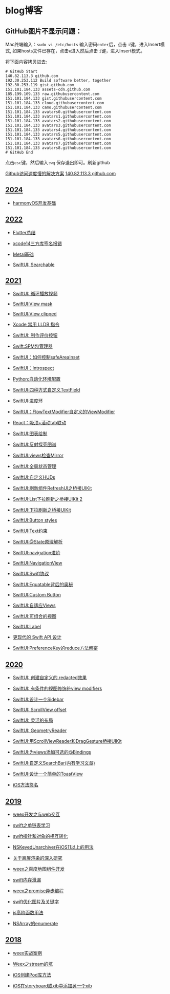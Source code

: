 # blog博客

## GitHub图片不显示问题：

Mac终端输入：`sudo vi /etc/hosts`
输入密码`enter`后，点击 `i`键，进入Insert模式,
如果hosts文件已存在，点击`e`进入然后点击 `i`键，进入Insert模式。

将下面内容拷贝进去:
```
# GitHub Start
140.82.113.3 github.com
192.30.253.112 Build software better, together
192.30.253.119 gist.github.com
151.101.184.133 assets-cdn.github.com
185.199.109.133 raw.githubusercontent.com
151.101.184.133 gist.githubusercontent.com
151.101.184.133 cloud.githubusercontent.com
151.101.184.133 camo.githubusercontent.com
151.101.184.133 avatars0.githubusercontent.com
151.101.184.133 avatars1.githubusercontent.com
151.101.184.133 avatars2.githubusercontent.com
151.101.184.133 avatars3.githubusercontent.com
151.101.184.133 avatars4.githubusercontent.com
151.101.184.133 avatars5.githubusercontent.com
151.101.184.133 avatars6.githubusercontent.com
151.101.184.133 avatars7.githubusercontent.com
151.101.184.133 avatars8.githubusercontent.com
# GitHub End
```
点击`esc`键，然后输入`:wq` 保存退出即可。刷新github

[Github访问速度慢的解决方案](https://mp.weixin.qq.com/s?__biz=MjM5MDA2MTI1MA==&mid=2649126312&idx=2&sn=ce2722fb69b52283ff3ccc3502a2a7b3&chksm=be585205892fdb13f1768fbca09107b2557276c29213b2ff3da7b747103eb702c3d3d2b0131e&scene=27)
[140.82.113.3 github.com](https://www.ipaddress.com/site/github.com)

<!--- 
有关网站
swiftUI: https://www.fivestars.blog/
			https://trailingclosure.com/
			https://www.appcoda.com/tag/swiftui/
			https://swiftwithmajid.com/
			https://www.mozzafiller.com/
			https://daddycoding.com/
			https://schwiftyui.com/
swift: https://www.hackingwithswift.com/articles
--->

<!--- 音视频编解码：http://www.javashuo.com/article/p-dcvdlqxp-dq.html  ---->
<!--- 视频播放框架：https://mp.weixin.qq.com/s/duLk1mNLdcqRlfzpnh2LEA --->
<!-- 
iOS VoIP电话: https://blog.csdn.net/weixin_38912070/article/details/93856988 
-->

## [2024](https://github.com/zhuzhuxingtianxia/GitBlog/tree/master/2024)

* [harmonyOS开发基础](https://github.com/zhuzhuxingtianxia/GitBlog/blob/master/2024/harmonyOS%E5%9F%BA%E7%A1%80%E5%BC%80%E5%8F%91/harmonyOS%E5%9F%BA%E7%A1%80%E5%BC%80%E5%8F%91.md)

## [2022](https://github.com/zhuzhuxingtianxia/GitBlog/tree/master/2022)
<!--* [iOS面试题](https://github.com/zhuzhuxingtianxia/GitBlog/tree/master/iOS%E9%9D%A2%E8%AF%95%E9%A2%98)-->

* [Flutter总结](https://github.com/zhuzhuxingtianxia/GitBlog/blob/master/2022/Flutter%E6%80%BB%E7%BB%93/flutter.md)

* [xcode14三方库签名报错](https://github.com/zhuzhuxingtianxia/GitBlog/blob/master/2022/xcode14%E4%B8%89%E6%96%B9%E5%BA%93%E7%AD%BE%E5%90%8D%E6%8A%A5%E9%94%99/xcode14%E4%B8%89%E6%96%B9%E5%BA%93%E7%AD%BE%E5%90%8D%E6%8A%A5%E9%94%99.md)

* [Metal基础](https://github.com/zhuzhuxingtianxia/GitBlog/blob/master/2022/Metal%E5%9F%BA%E7%A1%80/Metal%E5%9F%BA%E7%A1%80.md)

* [SwiftUI: Searchable](https://github.com/zhuzhuxingtianxia/GitBlog/blob/master/2022/SwiftUI-Searchable/SwiftUI-Searchable.md)

## [2021](https://github.com/zhuzhuxingtianxia/GitBlog/tree/master/2021)

* [SwiftUI: 循环播放视频](https://github.com/zhuzhuxingtianxia/GitBlog/blob/master/2021/SwiftUI-LoopPlayingVideos/SwiftUI-LoopPlayingVideos.md)

* [SwiftUI:View mask](https://github.com/zhuzhuxingtianxia/GitBlog/blob/master/2021/SwiftUI-View%20mask/SwiftUI-View%20mask.md)

* [SwiftUI:View clipped](https://github.com/zhuzhuxingtianxia/GitBlog/blob/master/2021/SwiftUI-View%20clipped/SwiftUI-View%20clipped.md)

* [Xcode 常用 LLDB 指令](https://github.com/zhuzhuxingtianxia/GitBlog/blob/master/2021/Xcode%20%E5%B8%B8%E7%94%A8%20LLDB%20%E6%8C%87%E4%BB%A4/Xcode%20%E5%B8%B8%E7%94%A8%20LLDB%20%E6%8C%87%E4%BB%A4.md)

* [SwiftUI: 制作评价按钮](https://github.com/zhuzhuxingtianxia/GitBlog/blob/master/2021/SwiftUI-%E5%88%B6%E4%BD%9C%E8%AF%84%E4%BB%B7%E6%8C%89%E9%92%AE/SwiftUI-%E5%88%B6%E4%BD%9C%E8%AF%84%E4%BB%B7%E6%8C%89%E9%92%AE.md)

* [Swift:SPM包管理器](https://github.com/zhuzhuxingtianxia/GitBlog/blob/master/2021/Swift-SPM%E5%8C%85%E7%AE%A1%E7%90%86%E5%99%A8/Swift-SPM%E5%8C%85%E7%AE%A1%E7%90%86%E5%99%A8.md)

* [SwiftUI：如何控制safeAreaInset](https://github.com/zhuzhuxingtianxia/GitBlog/blob/master/2021/SwiftUI-%E5%A6%82%E4%BD%95%E6%8E%A7%E5%88%B6safeAreaInset/SwiftUI-%E5%A6%82%E4%BD%95%E6%8E%A7%E5%88%B6safeAreaInset.md)

* [SwiftUI：Introspect](https://github.com/zhuzhuxingtianxia/GitBlog/blob/master/2021/SwiftUI-Introspect/SwiftUI-Introspect.md)

* [Python:自动化环境配置](https://github.com/zhuzhuxingtianxia/GitBlog/blob/master/2021/Python-%E8%87%AA%E5%8A%A8%E5%8C%96%E7%8E%AF%E5%A2%83%E9%85%8D%E7%BD%AE/Python-%E8%87%AA%E5%8A%A8%E5%8C%96%E7%8E%AF%E5%A2%83%E9%85%8D%E7%BD%AE.md)

* [SwiftUI:四种方式自定义TextField](https://github.com/zhuzhuxingtianxia/GitBlog/blob/master/2021/SwiftUI-%E5%9B%9B%E7%A7%8D%E6%96%B9%E5%BC%8F%E8%87%AA%E5%AE%9A%E4%B9%89TextField/SwiftUI-%E5%9B%9B%E7%A7%8D%E6%96%B9%E5%BC%8F%E8%87%AA%E5%AE%9A%E4%B9%89TextField.md)

* [SwiftUI:进度环](https://github.com/zhuzhuxingtianxia/GitBlog/blob/master/2021/SwiftUI-%E8%BF%9B%E5%BA%A6%E7%8E%AF/SwiftUI-%E8%BF%9B%E5%BA%A6%E7%8E%AF.md)

* [SwiftUI：FlowTextModifier自定义的ViewModifier](https://github.com/zhuzhuxingtianxia/GitBlog/blob/master/2021/SwiftUI-FlowTextModifier%E8%87%AA%E5%AE%9A%E4%B9%89%E7%9A%84ViewModifier/SwiftUI-FlowTextModifier%E8%87%AA%E5%AE%9A%E4%B9%89%E7%9A%84ViewModifier.md)

* [React：吸顶+滚动tab联动](https://github.com/zhuzhuxingtianxia/GitBlog/blob/master/2021/Reat-%E5%90%B8%E9%A1%B6%2B%E6%BB%9A%E5%8A%A8tab%E8%81%94%E5%8A%A8/React-%E5%90%B8%E9%A1%B6%2B%E6%BB%9A%E5%8A%A8tab%E8%81%94%E5%8A%A8.md)

* [SwiftUI:图表绘制](https://github.com/zhuzhuxingtianxia/GitBlog/blob/master/2021/SwiftUI-%E5%9B%BE%E8%A1%A8%E7%BB%98%E5%88%B6/SwiftUI-%E5%9B%BE%E8%A1%A8%E7%BB%98%E5%88%B6.md)

* [SwiftUI:反射探究图谱](https://github.com/zhuzhuxingtianxia/GitBlog/blob/master/2021/SwiftUI-%E5%8F%8D%E5%B0%84%E6%8E%A2%E7%A9%B6%E5%9B%BE%E8%B0%B1/SwiftUI-%E5%8F%8D%E5%B0%84%E6%8E%A2%E7%A9%B6%E5%9B%BE%E8%B0%B1.md)

* [SwiftUI:views检查Mirror](https://github.com/zhuzhuxingtianxia/GitBlog/blob/master/2021/SwiftUI-views%E6%A3%80%E6%9F%A5Mirror/SwiftUI-views%E6%A3%80%E6%9F%A5Mirror.md)

* [SwiftUI:全局状态管理](https://github.com/zhuzhuxingtianxia/GitBlog/blob/master/2021/SwiftUI-%E5%85%A8%E5%B1%80%E7%8A%B6%E6%80%81%E7%AE%A1%E7%90%86/SwiftUI-%E5%85%A8%E5%B1%80%E7%8A%B6%E6%80%81%E7%AE%A1%E7%90%86.md)

* [SwiftUI:自定义HUDs](https://github.com/zhuzhuxingtianxia/GitBlog/blob/master/2021/SwiftUI-%E8%87%AA%E5%AE%9A%E4%B9%89HUDs/SwiftUI-%E8%87%AA%E5%AE%9A%E4%B9%89HUDs.md)

* [SwiftUI:刷新组件RefreshUI之桥接UIKit](https://github.com/zhuzhuxingtianxia/GitBlog/blob/master/2021/SwiftUI-RefreshUI/SwiftUI-RefreshUI.md)

* [SwiftUI:List下拉刷新之桥接UIKit 2](https://github.com/zhuzhuxingtianxia/GitBlog/blob/master/2021/SwiftUI-%E4%B8%8B%E6%8B%89%E5%88%B7%E6%96%B0%E4%B9%8B%E6%A1%A5%E6%8E%A5UIKit%202/SwiftUI-%E4%B8%8B%E6%8B%89%E5%88%B7%E6%96%B0%E4%B9%8B%E6%A1%A5%E6%8E%A5UIKit%202.md)

* [SwiftUI:下拉刷新之桥接UIKit](https://github.com/zhuzhuxingtianxia/GitBlog/blob/master/2021/SwiftUI-%E4%B8%8B%E6%8B%89%E5%88%B7%E6%96%B0%E4%B9%8B%E6%A1%A5%E6%8E%A5UIKit/SwiftUI-%E4%B8%8B%E6%8B%89%E5%88%B7%E6%96%B0%E4%B9%8B%E6%A1%A5%E6%8E%A5UIKit.md)

* [SwiftUI:Button styles](https://github.com/zhuzhuxingtianxia/GitBlog/blob/master/2021/SwiftUI-Button%20styles/SwiftUI-Button%20styles.md)

* [SwiftUI:Text约束](https://github.com/zhuzhuxingtianxia/GitBlog/blob/master/2021/SwiftUI-Text%E7%BA%A6%E6%9D%9F/SwiftUI-Text%E7%BA%A6%E6%9D%9F.md)

* [SwiftUI:@State原理解析](https://github.com/zhuzhuxingtianxia/GitBlog/blob/master/2021/SwiftUI-%40State%E5%8E%9F%E7%90%86%E8%A7%A3%E6%9E%90/SwiftUI-%40State%E5%8E%9F%E7%90%86%E8%A7%A3%E6%9E%90.md)

* [SwiftUI:navigation进阶](https://github.com/zhuzhuxingtianxia/GitBlog/blob/master/2021/SwiftUI-navigation%E8%BF%9B%E9%98%B6/SwiftUI-navigation%E8%BF%9B%E9%98%B6.md)

* [SwiftUI:NavigationView](./2021/SwiftUI-NavigationView/SwiftUI-NavigationView.md)
* [SwiftUI:Swift协议](./2021/SwiftUI-Swift%E5%8D%8F%E8%AE%AE/SwiftUI-Swift%E5%8D%8F%E8%AE%AE.md)

* [SwiftUI:Equatable背后的奥秘](./2021/SwiftUI-Equatable%E8%83%8C%E5%90%8E%E7%9A%84%E5%A5%A5%E7%A7%98/SwiftUI-Equatable%E8%83%8C%E5%90%8E%E7%9A%84%E5%A5%A5%E7%A7%98.md)

* [SwiftUI:Custom Button](./2021/SwiftUI-Custom%20Button/SwiftUI-Custom%20Button.md)

* [SwiftUI:自适应Views](./2021/SwiftUI-%E8%87%AA%E9%80%82%E5%BA%94Views/SwiftUI-%E8%87%AA%E9%80%82%E5%BA%94Views.md)

* [SwiftUI:可组合的视图](./2021/SwiftUI-%E5%8F%AF%E7%BB%84%E5%90%88%E7%9A%84%E8%A7%86%E5%9B%BE/SwiftUI-%E5%8F%AF%E7%BB%84%E5%90%88%E7%9A%84%E8%A7%86%E5%9B%BE.md)

* [SwiftUI:Label](https://github.com/zhuzhuxingtianxia/GitBlog/blob/master/2021/SwiftUI-Label/SwiftUI-Label.md)

* [更现代的 Swift API 设计](./2021/%E6%9B%B4%E7%8E%B0%E4%BB%A3%E7%9A%84%20Swift%20API%20%E8%AE%BE%E8%AE%A1/%E6%9B%B4%E7%8E%B0%E4%BB%A3%E7%9A%84%20Swift%20API%20%E8%AE%BE%E8%AE%A1.md)

* [SwiftUI:PreferenceKey的reduce方法解密](./2021/SwiftUI-PreferenceKey%E7%9A%84reduce%E6%96%B9%E6%B3%95%E8%A7%A3%E5%AF%86/SwiftUI-PreferenceKey%E7%9A%84reduce%E6%96%B9%E6%B3%95%E8%A7%A3%E5%AF%86.md)


## [2020](https://github.com/zhuzhuxingtianxia/GitBlog/tree/master/2020)

* [SwiftUI: 创建自定义的.redacted效果](https://github.com/zhuzhuxingtianxia/GitBlog/blob/master/2020/SwiftUI-%E5%88%9B%E5%BB%BA%E8%87%AA%E5%AE%9A%E4%B9%89%E7%9A%84.redacted%E6%95%88%E6%9E%9C/SwiftUI-%E5%88%9B%E5%BB%BA%E8%87%AA%E5%AE%9A%E4%B9%89%E7%9A%84.redacted%E6%95%88%E6%9E%9C.md)

* [SwiftUI: 有条件的视图修饰符view modifiers](https://github.com/zhuzhuxingtianxia/GitBlog/blob/master/2020/SwiftUI-%E6%9C%89%E6%9D%A1%E4%BB%B6%E7%9A%84%E8%A7%86%E5%9B%BE%E4%BF%AE%E9%A5%B0%E7%AC%A6view%20modifiers/SwiftUI-%E6%9C%89%E6%9D%A1%E4%BB%B6%E7%9A%84%E8%A7%86%E5%9B%BE%E4%BF%AE%E9%A5%B0%E7%AC%A6view%20modifiers.md)

* [SwiftUI:设计一个Sidebar](https://github.com/zhuzhuxingtianxia/GitBlog/blob/master/2020/SwiftUI-%E8%AE%BE%E8%AE%A1%E4%B8%80%E4%B8%AASidebar/SwiftUI-%E8%AE%BE%E8%AE%A1%E4%B8%80%E4%B8%AASidebar.md)

* [SwiftUI: ScrollView offset](https://github.com/zhuzhuxingtianxia/GitBlog/blob/master/2020/SwiftUI-ScrollView%20offset/SwiftUI-ScrollView%20offset.md)

* [SwiftUI: 灵活的布局](https://github.com/zhuzhuxingtianxia/GitBlog/blob/master/2020/SwiftUI-%E7%81%B5%E6%B4%BB%E7%9A%84%E5%B8%83%E5%B1%80/SwiftUI-%E7%81%B5%E6%B4%BB%E7%9A%84%E5%B8%83%E5%B1%80.md)

* [SwiftUI: GeometryReader](https://github.com/zhuzhuxingtianxia/GitBlog/blob/master/2020/SwiftUI-GeometryReader/SwiftUI-GeometryReader.md)

* [SwiftUI:用ScrollViewReader和DragGesture桥接UIKit](https://github.com/zhuzhuxingtianxia/GitBlog/blob/master/2020/SwiftUI-%E7%94%A8ScrollViewReader%E5%92%8CDragGesture%E6%A1%A5%E6%8E%A5UIKit/SwiftUI-%E7%94%A8ScrollViewReader%E5%92%8CDragGesture%E6%A1%A5%E6%8E%A5UIKit.md)

* [SwiftUI:为views添加可选的@Bindings](https://github.com/zhuzhuxingtianxia/GitBlog/blob/master/2020/SwiftUI-%E4%B8%BAviews%E6%B7%BB%E5%8A%A0%E5%8F%AF%E9%80%89%E7%9A%84%40Bindings/SwiftUI-%E4%B8%BAviews%E6%B7%BB%E5%8A%A0%E5%8F%AF%E9%80%89%E7%9A%84%40Bindings.md)

* [SwiftUI:自定义SearchBar(内有学习文章)](https://github.com/zhuzhuxingtianxia/GitBlog/blob/master/2020/SwiftUI-%E8%87%AA%E5%AE%9A%E4%B9%89SearchBar/SwiftUI-%E8%87%AA%E5%AE%9A%E4%B9%89SearchBar.md)

* [SwiftUI:设计一个简单的ToastView](https://github.com/zhuzhuxingtianxia/GitBlog/blob/master/2020/SwiftUI-%E8%AE%BE%E8%AE%A1%E4%B8%80%E4%B8%AA%E7%AE%80%E5%8D%95%E7%9A%84ToastView/SwiftUI-%E8%AE%BE%E8%AE%A1%E4%B8%80%E4%B8%AA%E7%AE%80%E5%8D%95%E7%9A%84ToastView.md)

* [iOS方法签名](https://github.com/zhuzhuxingtianxia/GitBlog/blob/master/2020/iOS%E6%96%B9%E6%B3%95%E7%AD%BE%E5%90%8D/iOS%E6%96%B9%E6%B3%95%E7%AD%BE%E5%90%8D.md)

## [2019](https://github.com/zhuzhuxingtianxia/GitBlog/tree/master/2019)

* [weex开发之与web交互](https://github.com/zhuzhuxingtianxia/GitBlog/blob/master/2019/weex%E5%BC%80%E5%8F%91%E4%B9%8B%E4%B8%8Eweb%E4%BA%A4%E4%BA%92/weex%E5%BC%80%E5%8F%91%E4%B9%8B%E4%B8%8Eweb%E4%BA%A4%E4%BA%92.md)

* [swift之单链表学习](https://github.com/zhuzhuxingtianxia/GitBlog/blob/master/2019/swift%E4%B9%8B%E5%8D%95%E9%93%BE%E8%A1%A8%E5%AD%A6%E4%B9%A0/swift%E4%B9%8B%E5%8D%95%E9%93%BE%E8%A1%A8%E5%AD%A6%E4%B9%A0.md)

* [swift指针和对象的相互转化](https://github.com/zhuzhuxingtianxia/GitBlog/blob/master/2019/swift%E6%8C%87%E9%92%88%E5%92%8C%E5%AF%B9%E8%B1%A1%E7%9A%84%E7%9B%B8%E4%BA%92%E8%BD%AC%E5%8C%96/swift%E6%8C%87%E9%92%88%E5%92%8C%E5%AF%B9%E8%B1%A1%E7%9A%84%E7%9B%B8%E4%BA%92%E8%BD%AC%E5%8C%96.md)

* [NSKeyedUnarchiver在iOS11以上的用法](https://github.com/zhuzhuxingtianxia/GitBlog/blob/master/2019/NSKeyedUnarchiver%E5%9C%A8iOS11%E4%BB%A5%E4%B8%8A%E7%9A%84%E7%94%A8%E6%B3%95/NSKeyedUnarchiver%E5%9C%A8iOS11%E4%BB%A5%E4%B8%8A%E7%9A%84%E7%94%A8%E6%B3%95.md)

* [关于离屏渲染的深入研究](https://github.com/zhuzhuxingtianxia/GitBlog/blob/master/2019/%E5%85%B3%E4%BA%8E%E7%A6%BB%E5%B1%8F%E6%B8%B2%E6%9F%93%E7%9A%84%E6%B7%B1%E5%85%A5%E7%A0%94%E7%A9%B6/%E5%85%B3%E4%BA%8E%E7%A6%BB%E5%B1%8F%E6%B8%B2%E6%9F%93%E7%9A%84%E6%B7%B1%E5%85%A5%E7%A0%94%E7%A9%B6.md)

* [weex之百度地图组件开发](https://github.com/zhuzhuxingtianxia/GitBlog/blob/master/2019/weex%E4%B9%8B%E7%99%BE%E5%BA%A6%E5%9C%B0%E5%9B%BE%E7%BB%84%E4%BB%B6%E5%BC%80%E5%8F%91/weex%E4%B9%8B%E7%99%BE%E5%BA%A6%E5%9C%B0%E5%9B%BE%E7%BB%84%E4%BB%B6%E5%BC%80%E5%8F%91.md)

* [swift内存泄漏](https://github.com/zhuzhuxingtianxia/GitBlog/blob/master/2019/swift%E5%86%85%E5%AD%98%E6%B3%84%E6%BC%8F/swift%E5%86%85%E5%AD%98%E6%B3%84%E6%BC%8F.md)

* [weex之promise异步编程](https://github.com/zhuzhuxingtianxia/GitBlog/blob/master/2019/weex%E4%B9%8Bpromise%E5%BC%82%E6%AD%A5%E7%BC%96%E7%A8%8B/weex%E4%B9%8Bpromise%E5%BC%82%E6%AD%A5%E7%BC%96%E7%A8%8B.md)

* [swift优化图片及关键字](https://github.com/zhuzhuxingtianxia/GitBlog/blob/master/2019/swift%E4%BC%98%E5%8C%96%E5%9B%BE%E7%89%87/swift%E4%BC%98%E5%8C%96%E5%9B%BE%E7%89%87.md)

* [js高阶函数用法](https://github.com/zhuzhuxingtianxia/GitBlog/blob/master/2019/js%E9%AB%98%E9%98%B6%E5%87%BD%E6%95%B0%E7%94%A8%E6%B3%95/js%E9%AB%98%E9%98%B6%E5%87%BD%E6%95%B0%E7%94%A8%E6%B3%95.md)

* [NSArray的enumerate](https://github.com/zhuzhuxingtianxia/GitBlog/blob/master/2019/NSArray%E7%9A%84enumerate/NSArray%E7%9A%84enumerate.md)

## [2018](https://github.com/zhuzhuxingtianxia/GitBlog/tree/master/2018)

* [weex实战案例](https://github.com/zhuzhuxingtianxia/GitBlog/blob/master/2018/weex%E5%AE%9E%E6%88%98%E6%A1%88%E4%BE%8B/weex%E5%AE%9E%E6%88%98%E6%A1%88%E4%BE%8B.md)

* [Weex之stream的坑](https://github.com/zhuzhuxingtianxia/GitBlog/blob/master/2018/Weex%E4%B9%8Bstream%E7%9A%84%E5%9D%91/Weex%E4%B9%8Bstream%E7%9A%84%E5%9D%91.md)

* [iOS创建Pod库方法](https://github.com/zhuzhuxingtianxia/GitBlog/blob/master/2018/iOS%E5%88%9B%E5%BB%BAPod%E5%BA%93%E6%96%B9%E6%B3%95/iOS%E5%88%9B%E5%BB%BAPod%E5%BA%93%E6%96%B9%E6%B3%95.md)

* [iOS在storyboard或xib中添加另一个xib](https://github.com/zhuzhuxingtianxia/GitBlog/blob/master/2018/iOS%E5%9C%A8storyboard%E6%88%96xib%E4%B8%AD%E6%B7%BB%E5%8A%A0%E5%8F%A6%E4%B8%80%E4%B8%AAxib/iOS%E5%9C%A8storyboard%E6%88%96xib%E4%B8%AD%E6%B7%BB%E5%8A%A0%E5%8F%A6%E4%B8%80%E4%B8%AAxib.md)


